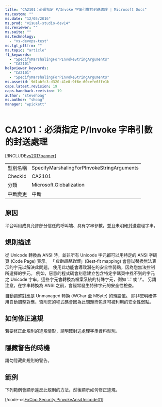 ```yaml
---
title: "CA2101：必須指定 P/Invoke 字串引數的封送處理 | Microsoft Docs"
ms.custom: ""
ms.date: "12/05/2016"
ms.prod: "visual-studio-dev14"
ms.reviewer: ""
ms.suite: ""
ms.technology: 
  - "vs-devops-test"
ms.tgt_pltfrm: ""
ms.topic: "article"
f1_keywords: 
  - "SpecifyMarshalingForPInvokeStringArguments"
  - "CA2101"
helpviewer_keywords: 
  - "CA2101"
  - "SpecifyMarshalingForPInvokeStringArguments"
ms.assetid: 9d1abfc3-d320-41e0-9f6e-60cefe6ffe1b
caps.latest.revision: 19
caps.handback.revision: 19
author: "stevehoag"
ms.author: "shoag"
manager: "wpickett"
---
```

# CA2101：必須指定 P/Invoke 字串引數的封送處理
[!INCLUDE[vs2017banner](../code-quality/includes/vs2017banner.md)]

|||  
|-|-|  
|型別名稱|SpecifyMarshalingForPInvokeStringArguments|  
|CheckId|CA2101|  
|分類|Microsoft.Globalization|  
|中斷變更|中斷|  
  
## 原因  
 平台叫用成員允許部分信任的呼叫端、具有字串參數，並且未明確封送處理字串。  
  
## 規則描述  
 從 Unicode 轉換為 ANSI 時，並非所有 Unicode 字元都可以用特定的 ANSI 字碼頁 \(Code Page\) 表示。  「*自動調整對應*」\(Best\-fit mapping\) 會嘗試替換無法表示的字元以解決此問題。  使用此功能會導致潛在的安全性弱點，因為您無法控制所選擇的字元。  例如，惡意的程式碼會刻意建立包含特定字碼頁中找不到的字元之 Unicode 字串，這些字元會轉換為檔案系統的特殊字元，例如 '..' 或 '\/'。  另請注意，在字串轉換為 ANSI 之前，會經常發生特殊字元的安全性檢查。  
  
 自動調整對應是 Unmanaged 轉換 \(WChar 至 MByte\) 的預設值。  除非您明確停用自動調整對應，否則您的程式碼會因為此問題而包含可被利用的安全性弱點。  
  
## 如何修正違規  
 若要修正此規則的違規情形，請明確封送處理字串資料型別。  
  
## 隱藏警告的時機  
 請勿隱藏此規則的警告。  
  
## 範例  
 下列範例會顯示違反此規則的方法，然後顯示如何修正違規。  
  
 [!code-cs[FxCop.Security.PinvokeAnsiUnicode#1](../code-quality/codesnippet/CSharp/ca2101-specify-marshaling-for-p-invoke-string-arguments_1.cs)]